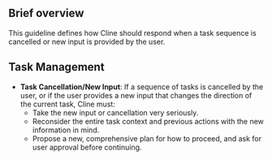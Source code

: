 ## Brief overview
This guideline defines how Cline should respond when a task sequence is cancelled or new input is provided by the user.

## Task Management
-   **Task Cancellation/New Input**: If a sequence of tasks is cancelled by the user, or if the user provides a new input that changes the direction of the current task, Cline must:
    -   Take the new input or cancellation very seriously.
    -   Reconsider the entire task context and previous actions with the new information in mind.
    -   Propose a new, comprehensive plan for how to proceed, and ask for user approval before continuing.
